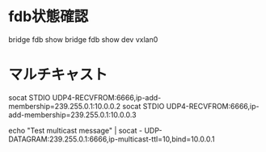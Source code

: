 # fdb状態確認
bridge fdb show
bridge fdb show dev vxlan0

# マルチキャスト
socat STDIO UDP4-RECVFROM:6666,ip-add-membership=239.255.0.1:10.0.0.2
socat STDIO UDP4-RECVFROM:6666,ip-add-membership=239.255.0.1:10.0.0.3

echo "Test multicast message" | socat - UDP-DATAGRAM:239.255.0.1:6666,ip-multicast-ttl=10,bind=10.0.0.1